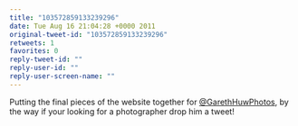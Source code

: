 ```yaml
---
title: "103572859133239296"
date: Tue Aug 16 21:04:28 +0000 2011
original-tweet-id: "103572859133239296"
retweets: 1
favorites: 0
reply-tweet-id: ""
reply-user-id: ""
reply-user-screen-name: ""
---
```

Putting the final pieces of the website together for <a href="https://twitter.com/GarethHuwPhotos,">@GarethHuwPhotos,</a> by the way if your looking for a photographer drop him a tweet!

